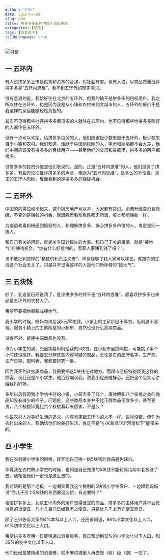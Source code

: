 ```yaml
---
author: "川叶"
date: 2018-07-29
slug: pdd
title: 拼多多是五环内的人投出来的
categories: [随笔]
tags: [信息技术]
isCJKLanguage: true
---
```


![村宴](/images/pdd/fa111fb25ebe769ad18668f207d3271.jpg)

## 一 五环内

有人说拼多多上市是假货和资本的合谋，对社会有害。也有人说，以商品质量批评拼多多是“五环内思维”，看不到五环外的现实需求。

很有意思的是，我恰好住在北京的五环外，但我的确不是拼多多的目标用户。我之所以住在五环外，也是因为我是从小镇和农村来到大城市的人，五环外的房价不是我这样的家庭能够轻松负担的。

其实不见得那些批评拼多多假货多的人就住在五环内，也不见得那些给拼多多叫好的人都住在五环外。

<!--more-->

但有一点可以肯定，给拼多多投资的人，他们应该极少数来自于五环外，极少数来自于小镇和农村。我们知道，活跃于中国创投圈的人，学历和家境都不会太差，他们中间应该没有拼多多的目标用户——甚至他们的父母和亲戚里，拼多多的用户都极少。

但拼多多的投资价值是他们发现的。是的，正是“五环内思维”的人，他们投资了拼多多。有些舆论把批评拼多多的声音，嘲讽为”五环内思维“，是多么的不恰当。真正的五环内思维，反而看到的是拼多多的赚钱机会。

## 二 五环外

中国的内需拉动不起来，这个锅房地产可以背，大家都有共识。消费升级变消费降级，不变的是赚钱的机会，就跟股市看涨看跌都无所谓，资本都能赚钱一样。

为疫苗和毒奶粉感到愤怒的人，和理解拼多多、操心拼多多市值的人，肯定是同一拨人。

和自己有关的问题，就是关乎国计民生的大事。和自己无关的事情，就是”接地气”的赚钱机会，“你有什么好批判的，羡慕人家赚到钱了吗？”。

也不敢批判这样的“精致的利己主义者”，毕竟赚够了钱人家可以移民，就跟你的生活这个社会无关了。只是并不觉得这样的人是他们所标榜的“接地气”。

## 三 五块钱

好了，到这里已经说清了，批评拼多多的并不是“五环内思维”，最喜欢拼多多也未必是五环外的农村人了。

希望不要把伪善装成接地气。

我小学的时候，妈妈每周给我5元零花钱。小镇上的工薪阶层不算穷，但明显不富裕。服务小镇上的工薪阶层的小超市，自然也没什么高端商品。

说得不对，是连中端商品也没有。

作为小学生的我，兜里揣着妈妈给我的5块钱，在小超市里挑啊挑，可能挑了半个小时还没挑好。我要去分辨这些内容可疑的商品，无论是它的品牌名字，生产商，生产日期，配料表，我都要研究一番。

因为我买到过劣质商品，我需要把这5块钱花对地方。而超市老板特别烦我这样的顾客，况且还是个小学生，他百般嘲讽我，说我小屁孩瞎操心。还把这个当笑话讲给我妈妈听。

多年以后我回到小学初中时的小镇，小超市多了几个，康帅傅和八个核桃之类的商品却没有减少的样子。问题是，这些商品本身并不比正牌商品便宜多少，甚至更贵，八个核桃毕竟比六个核桃看起来厉害，不是么？

你说农村人对美好生活的追求，内容肯定跟五环内的人不一样。说得没错，但作为农村出来的人，我确信他们的美好生活，肯定不是“小米新品”和“河南松下”能带来的。

## 四 小学生

我在农村做小学生的时候，好歹能自己挑一挑5块钱的商品避免踩坑。

毕竟我在农村做小学生的时候，也知道自己兜里的5块钱不能轻易给超市老板赚了去，我相信他们一定也是这么想的。

我讨厌的是那个老板，一边嘲笑着我这个挑剔的5块钱小学生客户，一边跟我妈妈说“你儿子买个5块钱的东西都这么挑，有必要吗？“

相信拼多多上，北京五环内外的用户觉得便宜的商品，拼多多的主体用户并不会觉得真的很便宜，几十几百元已经算不上便宜，只是比几千上万元便宜而已。

除了王兴告诉大家的4%本科以上人口，还应该知道，88%小学文化以上人口，61%初中文化以上人口。

希望拼多多有朝一日能够通过消费服务，真正帮助到12%的小学文化以下人口，和39%的初中文化以下人口。

他们已经是被降级的消费者，就不麻烦城里人再去降（收）级（割）一把了。